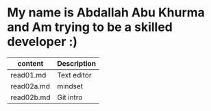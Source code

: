 # My name is Abdallah Abu Khurma and Am trying to be a skilled developer :)


| content      | Description      |
| -----------  | -----------      |
| read01.md    | Text editor |
| read02a.md    | mindset          |
| read02b.md   | Git intro       |
